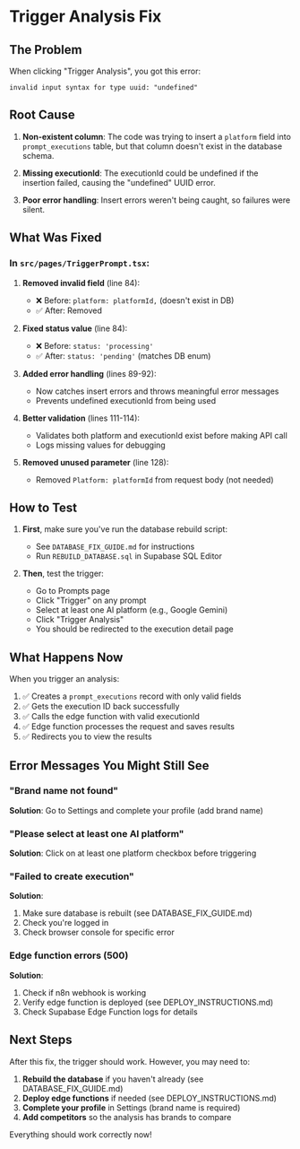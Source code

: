 # Trigger Analysis Fix

## The Problem

When clicking "Trigger Analysis", you got this error:
```
invalid input syntax for type uuid: "undefined"
```

## Root Cause

1. **Non-existent column**: The code was trying to insert a `platform` field into `prompt_executions` table, but that column doesn't exist in the database schema.

2. **Missing executionId**: The executionId could be undefined if the insertion failed, causing the "undefined" UUID error.

3. **Poor error handling**: Insert errors weren't being caught, so failures were silent.

## What Was Fixed

### In `src/pages/TriggerPrompt.tsx`:

1. **Removed invalid field** (line 84):
   - ❌ Before: `platform: platformId,` (doesn't exist in DB)
   - ✅ After: Removed

2. **Fixed status value** (line 84):
   - ❌ Before: `status: 'processing'`
   - ✅ After: `status: 'pending'` (matches DB enum)

3. **Added error handling** (lines 89-92):
   - Now catches insert errors and throws meaningful error messages
   - Prevents undefined executionId from being used

4. **Better validation** (lines 111-114):
   - Validates both platform and executionId exist before making API call
   - Logs missing values for debugging

5. **Removed unused parameter** (line 128):
   - Removed `Platform: platformId` from request body (not needed)

## How to Test

1. **First**, make sure you've run the database rebuild script:
   - See `DATABASE_FIX_GUIDE.md` for instructions
   - Run `REBUILD_DATABASE.sql` in Supabase SQL Editor

2. **Then**, test the trigger:
   - Go to Prompts page
   - Click "Trigger" on any prompt
   - Select at least one AI platform (e.g., Google Gemini)
   - Click "Trigger Analysis"
   - You should be redirected to the execution detail page

## What Happens Now

When you trigger an analysis:

1. ✅ Creates a `prompt_executions` record with only valid fields
2. ✅ Gets the execution ID back successfully
3. ✅ Calls the edge function with valid executionId
4. ✅ Edge function processes the request and saves results
5. ✅ Redirects you to view the results

## Error Messages You Might Still See

### "Brand name not found"
**Solution**: Go to Settings and complete your profile (add brand name)

### "Please select at least one AI platform"
**Solution**: Click on at least one platform checkbox before triggering

### "Failed to create execution"
**Solution**:
1. Make sure database is rebuilt (see DATABASE_FIX_GUIDE.md)
2. Check you're logged in
3. Check browser console for specific error

### Edge function errors (500)
**Solution**:
1. Check if n8n webhook is working
2. Verify edge function is deployed (see DEPLOY_INSTRUCTIONS.md)
3. Check Supabase Edge Function logs for details

## Next Steps

After this fix, the trigger should work. However, you may need to:

1. **Rebuild the database** if you haven't already (see DATABASE_FIX_GUIDE.md)
2. **Deploy edge functions** if needed (see DEPLOY_INSTRUCTIONS.md)
3. **Complete your profile** in Settings (brand name is required)
4. **Add competitors** so the analysis has brands to compare

Everything should work correctly now!
